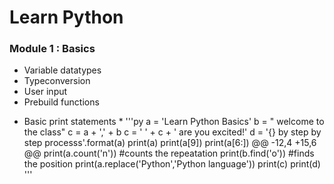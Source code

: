 #  Learn Python

### Module 1 : Basics
- Variable datatypes
- Typeconversion
- User input 
- Prebuild functions

* Basic print statements *
'''py
a = 'Learn Python Basics'
b = " welcome to the class"
c = a + ',' + b
c = ' ' + c + ' are you excited!'
d = '{} by step by step processs'.format(a)
print(a)
print(a[9])
print(a[6:])
@@ -12,4 +15,6 @@
print(a.count('n')) #counts the repeatation
print(b.find('o')) #finds the position
print(a.replace('Python','Python language'))
print(c)
print(d)
'''

